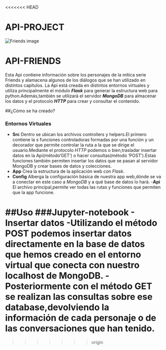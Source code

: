 <<<<<<< HEAD
# API-PROJECT
![Friends image]()

# API-FRIENDS

Esta Api contiene información sobre los personajes de la mítica serie Friends y alamacena algunos de los diálogos que se han utilizado en distintos capítulos.
La Api está creada en distintos entornos virtuales y utiliza principalmente el módulo ***Flask*** para generar la estructura web para python.Además,también se utilizará el servidor ***MongoDB*** para almacenar los datos y el protocolo ***HTTP*** para crear y consultar el contenido. 

##¿Cómo se ha creado?
### Entornos Virtuales
- **Src**
	Dentro se ubican los archivos controllers y helpers.El primero contiene la s funciones controladoras formadas por una función y un decorador que permite controlar la ruta a la que se dirige el usuario.Mediante el protocolo *HTTP* podemos o bien,trasladar insertar datos en la Api(método‘GET’) o hacer consultas(método ‘POST’).Estas funciones también permiten insertar los datos que se pasan al servidor MongoDB y crear bases de datos y colecciones.
- **App**
	Crea la estructura de la aplicación web con *Flask*.
- **Config**
	Alberga la configuración básica de nuestra app web,dónde se va a conectar en este caso a *MongoDB* y a qué base de datos lo hará.
-**Api**
	El archivo principal,permite ver todas las rutas y funciones que permiten que la app funcione.
	

##Uso
###Jupyter-notebook
-**Insertar datos**
	-Utilizando el método **POST** podemos insertar datos directamente en la base de datos que hemos creado en el entorno virtual que conecta con nuestro localhost de MongoDB.
	-Posteriormente con el método **GET** se realizan las consultas sobre ese database,devolviendo la información de cada personaje o de las conversaciones que han tenido.
=======

>>>>>>> origin
